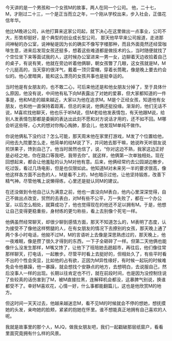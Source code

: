 
今天讲的是一个男孩和一个女孩M的故事，两人在同一个公司。 他，二十七，M，才刚过二十三，一个是正当而立之年，一个刚从学校出来，步入社会，正值花信年华。

他比M晚进公司，从他打算来这家公司起，就下决心在这里做出一点事业，公司不大，形势却挺好，是个典型的创业成长型公司， 那天他早早来公司报道，走进那间神秘的办公室，说神秘是因为长的确实不像写字楼那种，而且外面竟然还经营咖啡生意，进来后发现女孩还挺多，想着这些难道都是做技术的么，当时随便就找了个空位坐下来等面试我的人，这时候办公室进来一男一女，边聊着天边收拾着自己的桌子，有说有笑，他就在旁边听着他俩聊，朝女孩瞥了几眼，这女孩就是M，M个儿挺高的，当天穿的很洋气，戴着一顶贝雷帽，穿着长筒靴，像是晚上要去约会似的。他心里暗爽，能和这么漂亮的女孩共事也是挺幸运的。

当时他是有女朋友的，也不敢二心，可后来他还是和他女朋友分掉了，至于具体什么原因，他没有说，中间他有私下向M表露出了对她的爱慕，但大家都知道的一件事是，他和M走的越来越近，大家以为他在追求M。M是个正经女孩，知道他有女朋友，也和他一直保持着距离，但总的来说，他俩还挺投缘。渐渐的，他们无话不说，M喜欢找他聊天，他也乐于听M说，但M老给他发表情包，有天他跟M说，给别人发表情包那都是委婉的表达出此刻不愿和对方说话才用的，还不如不回。M哪会听这些呀，心大的想对你掏心掏肺，那会儿，他发现M单纯不做作。

你说他俩私下没约过？怎么可能，那天周末他在家里打游戏，M发了个位置给他，问他去九院要怎么走，他简单的给M说了下，并问她去那干嘛，她说昨天听朋友说煎饼果子，馋到自己了。他当时居然也信了，说，“你对这边不熟，我家这边正好是必经之地，你在路口等我吧，我带去你”。就这样，他俩第一次单独相处。现在回想起来，都会让他羞耻的认为M对他有意。后来，他俩经常约去公园湖边散步，吃过饭，看过几场电影，但是也仅限如此。他知道M对未来另一半的要求很高，像他这样各方面不出色的人，M是看不上的，M也暗示过他，让他坚持锻炼，改善下精气神。尽管他嘴上说懒得练，心里还是挺认同M的建议。

在还没做到令他自己认为满意之前，他也一直没向M表白，他内心里深深觉得，自己不做出点改变，贸然的去表白，对M有些不公平，万一失败了，都在一个办公室，以后怎么相处，就算成功了，他也觉得现在的他还不足以拥有M。于是，他想让自己变得更稳重些，身材练的更匀称些，看上去别像个死宅一样。

他俩虽然经常聊天，却很少聊到感情方面，那天不知道怎么的，M表明了态度，认为接受不了像他这样劈腿的人，在有女朋友的情况下去撩别的女孩，那天晚上通了两个多小时电话，他拗不过M，M的言语听上去像是深思熟虑过的，那天晚上，他一夜难眠，像是攒了很久才得到的东西，一下子全砸碎了一样。但第二天他俩也能像什么没发生那样，M嘴又馋了，让他下了班陪她去趟超市，再往后，他们像往常那样聊天，打电话，一起散步。尽管平时看上去挺好的，但相处久了，有些平时看不出的个性会突显，比如他的占有欲，正因为M异性缘好，有时候一起玩的时候难免会令他暴躁，他一暴躁，就会想找个安静点的地方，去想明白，去说服自己，然后没事人一样的出现。长期以往肯定也不行，就在前段时间，也是因为没控制住说了些较真的话伤害到了M，被M直接拉黑，连解释机会都没，这暴脾气别说，换谁都受不了。幸好M喜欢花，心情一好，什么事都能翻篇儿，这也是他欣赏M的地方。

但这时间一天天过去，他越来越迷恋M，看不见M的时候就会不停的想她，想抚摸她的头发，亲吻她的脸颊，紧紧的抱她在怀里。谁不想能真正地拥有自己喜欢的人呢。

我就是故事里的那个人，MJQ，做我女朋友吧，我们一起戳破那层纸窗户，看看里面究竟拥有什么样的风景。